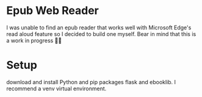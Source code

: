 # Epub Web Reader
I was unable to find an epub reader that works well with Microsoft Edge's read aloud feature so I decided to build one myself. Bear in mind that this is a work in progress 👷‍♂️
# Setup
download and install Python and pip packages flask and ebooklib. I recommend a venv virtual environment.
